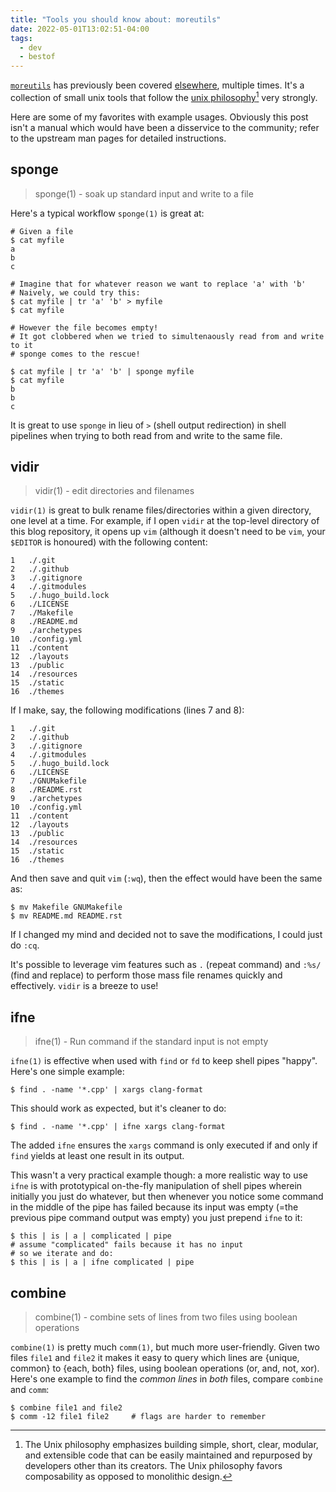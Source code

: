```yaml
---
title: "Tools you should know about: moreutils"
date: 2022-05-01T13:02:51-04:00
tags:
  - dev
  - bestof
---
```


[`moreutils`](https://joeyh.name/code/moreutils/) has previously been covered [elsewhere](https://news.ycombinator.com/item?id=31043655), multiple times. It's a collection of small unix tools that follow the [unix philosophy](https://en.wikipedia.org/wiki/Unix_philosophy)[^1] very strongly.

Here are some of my favorites with example usages. Obviously this post isn't a manual which would have been a disservice to the community; refer to the upstream man pages for detailed instructions.


## sponge

> sponge(1) - soak up standard input and write to a file

Here's a typical workflow `sponge(1)` is great at:

```shell
# Given a file
$ cat myfile
a
b
c

# Imagine that for whatever reason we want to replace 'a' with 'b'
# Naively, we could try this:
$ cat myfile | tr 'a' 'b' > myfile
$ cat myfile

# However the file becomes empty!
# It got clobbered when we tried to simultenaously read from and write to it
# sponge comes to the rescue!

$ cat myfile | tr 'a' 'b' | sponge myfile
$ cat myfile
b
b
c
```

It is great to use `sponge` in lieu of `>` (shell output redirection) in shell pipelines when trying to both read from and write to the same file.

## vidir

> vidir(1) - edit directories and filenames

`vidir(1)` is great to bulk rename files/directories within a given directory, one level at a time. For example, if I open `vidir` at the top-level directory of this blog repository, it opens up `vim` (although it doesn't need to be `vim`, your `$EDITOR` is honoured) with the following content:

```
1	./.git
2	./.github
3	./.gitignore
4	./.gitmodules
5	./.hugo_build.lock
6	./LICENSE
7	./Makefile
8	./README.md
9	./archetypes
10	./config.yml
11	./content
12	./layouts
13	./public
14	./resources
15	./static
16	./themes
```

If I make, say, the following modifications (lines 7 and 8):

```
1	./.git
2	./.github
3	./.gitignore
4	./.gitmodules
5	./.hugo_build.lock
6	./LICENSE
7	./GNUMakefile
8	./README.rst
9	./archetypes
10	./config.yml
11	./content
12	./layouts
13	./public
14	./resources
15	./static
16	./themes
```

And then save and quit `vim` (`:wq`), then the effect would have been the same as:

```shell
$ mv Makefile GNUMakefile
$ mv README.md README.rst
```

If I changed my mind and decided not to save the modifications, I could just do `:cq`.

It's possible to leverage vim features such as `.` (repeat command) and `:%s/` (find and replace) to perform those mass file renames quickly and effectively. `vidir` is a breeze to use!

## ifne

> ifne(1) - Run command if the standard input is not empty

`ifne(1)` is effective when used with `find` or `fd` to keep shell pipes "happy". Here's one simple example:

```shell
$ find . -name '*.cpp' | xargs clang-format
```

This should work as expected, but it's cleaner to do:

```shell
$ find . -name '*.cpp' | ifne xargs clang-format
```

The added `ifne` ensures the `xargs` command is only executed if and only if `find` yields at least one result in its output.

This wasn't a very practical example though: a more realistic way to use `ifne` is with prototypical on-the-fly manipulation of shell pipes wherein initially you just do whatever, but then whenever you notice some command in the middle of the pipe has failed because its input was empty (=the previous pipe command output was empty) you just prepend `ifne` to it:

```
$ this | is | a | complicated | pipe
# assume "complicated" fails because it has no input
# so we iterate and do:
$ this | is | a | ifne complicated | pipe
```

## combine

> combine(1) - combine sets of lines from two files using boolean operations

`combine(1)` is pretty much `comm(1)`, but much more user-friendly. Given two files `file1` and `file2` it makes it easy to query which lines are {unique, common} to {each, both} files, using boolean operations (or, and, not, xor). Here's one example to find the _common lines_ in _both_ files, compare `combine` and `comm`:

```shell
$ combine file1 and file2
$ comm -12 file1 file2     # flags are harder to remember
```

[^1]: The Unix philosophy emphasizes building simple, short, clear, modular, and extensible code that can be easily maintained and repurposed by developers other than its creators. The Unix philosophy favors composability as opposed to monolithic design.
